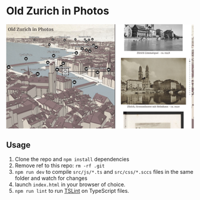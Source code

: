 # Old Zurich in Photos

![oldzueri.PNG](./src/assets/oldzurich.png)

## Usage

1. Clone the repo and `npm install` dependencies
2. Remove ref to this repo: `rm -rf .git`
3. `npm run dev` to compile `src/js/*.ts` and `src/css/*.sccs` files in the same folder and watch for changes
4. launch `index.html` in your browser of choice.
5. `npm run lint` to run [TSLint](https://github.com/palantir/tslint) on TypeScript files.
